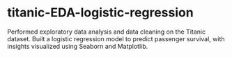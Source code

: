 # titanic-EDA-logistic-regression
Performed exploratory data analysis and data cleaning on the Titanic dataset. Built a logistic regression model to predict passenger survival, with insights visualized using Seaborn and Matplotlib.
